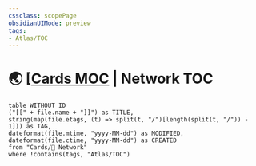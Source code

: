 ```yaml
---
cssclass: scopePage
obsidianUIMode: preview
tags:
- Atlas/TOC
---
```


# 🌏 [[Cards MOC](../Cards%20MOC.md) | Network TOC

```dataview
table WITHOUT ID
("[[" + file.name + "]]") as TITLE,
string(map(file.etags, (t) => split(t, "/")[length(split(t, "/")) - 1])) as TAG,
dateformat(file.mtime, "yyyy-MM-dd") as MODIFIED,
dateformat(file.ctime, "yyyy-MM-dd") as CREATED
from "Cards/📡 Network"
where !contains(tags, "Atlas/TOC")
```

